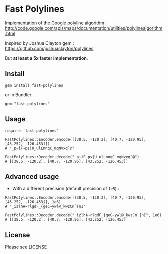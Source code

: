 # Fast Polylines

Implementation of the Google polyline algorithm :
http://code.google.com/apis/maps/documentation/utilities/polylinealgorithm.html

Inspired by Joshua Clayton gem : https://github.com/joshuaclayton/polylines

But **at least a 5x faster implementation**.

## Install

```
gem install fast-polylines
```

or in Bundler:
```
gem "fast-polylines"
```

## Usage

```
require 'fast-polylines'

FastPolylines::Encoder.encode([[38.5, -120.2], [40.7, -120.95], [43.252, -126.453]])
# "_p~iF~ps|U_ulLnnqC_mqNvxq`@"

FastPolylines::Decoder.decode("_p~iF~ps|U_ulLnnqC_mqNvxq`@")
# [[38.5, -120.2], [40.7, -120.95], [43.252, -126.453]]
```

## Advanced usage

*  With a different precision (default precision of `1e5`) :

```
FastPolylines::Encoder.encode([[38.5, -120.2], [40.7, -120.95], [43.252, -126.453]], 1e6)
# "_izlhA~rlgdF_{geC~ywl@_kwzCn`{nI"

FastPolylines::Decoder.decode("_izlhA~rlgdF_{geC~ywl@_kwzCn`{nI", 1e6)
# [[38.5, -120.2], [40.7, -120.95], [43.252, -126.453]]
```

## License

Please see LICENSE
